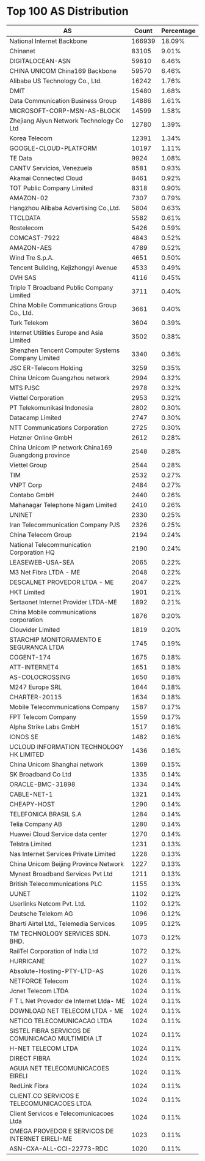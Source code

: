# Top 100 AS Distribution
| AS | Count | Percentage |
|----|----|----|
| National Internet Backbone | 166939 | 18.09% |
| Chinanet | 83105 | 9.01% |
| DIGITALOCEAN-ASN | 59610 | 6.46% |
| CHINA UNICOM China169 Backbone | 59570 | 6.46% |
| Alibaba US Technology Co., Ltd. | 16242 | 1.76% |
| DMIT | 15480 | 1.68% |
| Data Communication Business Group | 14886 | 1.61% |
| MICROSOFT-CORP-MSN-AS-BLOCK | 14599 | 1.58% |
| Zhejiang Aiyun Network Technology Co Ltd | 12780 | 1.39% |
| Korea Telecom | 12391 | 1.34% |
| GOOGLE-CLOUD-PLATFORM | 10197 | 1.11% |
| TE Data | 9924 | 1.08% |
| CANTV Servicios, Venezuela | 8581 | 0.93% |
| Akamai Connected Cloud | 8461 | 0.92% |
| TOT Public Company Limited | 8318 | 0.90% |
| AMAZON-02 | 7307 | 0.79% |
| Hangzhou Alibaba Advertising Co.,Ltd. | 5804 | 0.63% |
| TTCLDATA | 5582 | 0.61% |
| Rostelecom | 5426 | 0.59% |
| COMCAST-7922 | 4843 | 0.52% |
| AMAZON-AES | 4789 | 0.52% |
| Wind Tre S.p.A. | 4651 | 0.50% |
| Tencent Building, Kejizhongyi Avenue | 4533 | 0.49% |
| OVH SAS | 4116 | 0.45% |
| Triple T Broadband Public Company Limited | 3711 | 0.40% |
| China Mobile Communications Group Co., Ltd. | 3661 | 0.40% |
| Turk Telekom | 3604 | 0.39% |
| Internet Utilities Europe and Asia Limited | 3502 | 0.38% |
| Shenzhen Tencent Computer Systems Company Limited | 3340 | 0.36% |
| JSC ER-Telecom Holding | 3259 | 0.35% |
| China Unicom Guangzhou network | 2994 | 0.32% |
| MTS PJSC | 2978 | 0.32% |
| Viettel Corporation | 2953 | 0.32% |
| PT Telekomunikasi Indonesia | 2802 | 0.30% |
| Datacamp Limited | 2747 | 0.30% |
| NTT Communications Corporation | 2725 | 0.30% |
| Hetzner Online GmbH | 2612 | 0.28% |
| China Unicom IP network China169 Guangdong province | 2548 | 0.28% |
| Viettel Group | 2544 | 0.28% |
| TIM | 2532 | 0.27% |
| VNPT Corp | 2484 | 0.27% |
| Contabo GmbH | 2440 | 0.26% |
| Mahanagar Telephone Nigam Limited | 2410 | 0.26% |
| UNINET | 2330 | 0.25% |
| Iran Telecommunication Company PJS | 2326 | 0.25% |
| China Telecom Group | 2194 | 0.24% |
| National Telecommunication Corporation HQ | 2190 | 0.24% |
| LEASEWEB-USA-SEA | 2065 | 0.22% |
| M3 Net Fibra LTDA - ME | 2048 | 0.22% |
| DESCALNET PROVEDOR LTDA - ME | 2047 | 0.22% |
| HKT Limited | 1901 | 0.21% |
| Sertaonet Internet Provider LTDA-ME | 1892 | 0.21% |
| China Mobile communications corporation | 1876 | 0.20% |
| Clouvider Limited | 1819 | 0.20% |
| STARCHIP MONITORAMENTO E SEGURANCA LTDA | 1745 | 0.19% |
| COGENT-174 | 1675 | 0.18% |
| ATT-INTERNET4 | 1651 | 0.18% |
| AS-COLOCROSSING | 1650 | 0.18% |
| M247 Europe SRL | 1644 | 0.18% |
| CHARTER-20115 | 1634 | 0.18% |
| Mobile Telecommunications Company | 1587 | 0.17% |
| FPT Telecom Company | 1559 | 0.17% |
| Alpha Strike Labs GmbH | 1517 | 0.16% |
| IONOS SE | 1482 | 0.16% |
| UCLOUD INFORMATION TECHNOLOGY HK LIMITED | 1436 | 0.16% |
| China Unicom Shanghai network | 1369 | 0.15% |
| SK Broadband Co Ltd | 1335 | 0.14% |
| ORACLE-BMC-31898 | 1334 | 0.14% |
| CABLE-NET-1 | 1321 | 0.14% |
| CHEAPY-HOST | 1290 | 0.14% |
| TELEFONICA BRASIL S.A | 1284 | 0.14% |
| Telia Company AB | 1280 | 0.14% |
| Huawei Cloud Service data center | 1270 | 0.14% |
| Telstra Limited | 1231 | 0.13% |
| Nas Internet Services Private Limited | 1228 | 0.13% |
| China Unicom Beijing Province Network | 1227 | 0.13% |
| Mynext Broadband Services Pvt Ltd | 1211 | 0.13% |
| British Telecommunications PLC | 1155 | 0.13% |
| UUNET | 1102 | 0.12% |
| Userlinks Netcom Pvt. Ltd. | 1102 | 0.12% |
| Deutsche Telekom AG | 1096 | 0.12% |
| Bharti Airtel Ltd., Telemedia Services | 1095 | 0.12% |
| TM TECHNOLOGY SERVICES SDN. BHD. | 1073 | 0.12% |
| RailTel Corporation of India Ltd | 1072 | 0.12% |
| HURRICANE | 1027 | 0.11% |
| Absolute-Hosting-PTY-LTD-AS | 1026 | 0.11% |
| NETFORCE Telecom | 1024 | 0.11% |
| Jcnet Telecom LTDA | 1024 | 0.11% |
| F T L Net Provedor de Internet Ltda- ME | 1024 | 0.11% |
| DOWNLOAD NET TELECOM LTDA - ME | 1024 | 0.11% |
| NETICO TELECOMUNICACAO LTDA | 1024 | 0.11% |
| SISTEL FIBRA SERVICOS DE COMUNICACAO MULTIMIDIA LT | 1024 | 0.11% |
| H-NET TELECOM LTDA | 1024 | 0.11% |
| DIRECT FIBRA | 1024 | 0.11% |
| AGUIA NET TELECOMUNICACOES EIRELI | 1024 | 0.11% |
| RedLink Fibra | 1024 | 0.11% |
| CLIENT.CO SERVICOS E TELECOMUNICACOES LTDA | 1024 | 0.11% |
| Client Servicos e Telecomunicacoes Ltda | 1024 | 0.11% |
| OMEGA PROVEDOR E SERVICOS DE INTERNET EIRELI-ME | 1023 | 0.11% |
| ASN-CXA-ALL-CCI-22773-RDC | 1020 | 0.11% |
